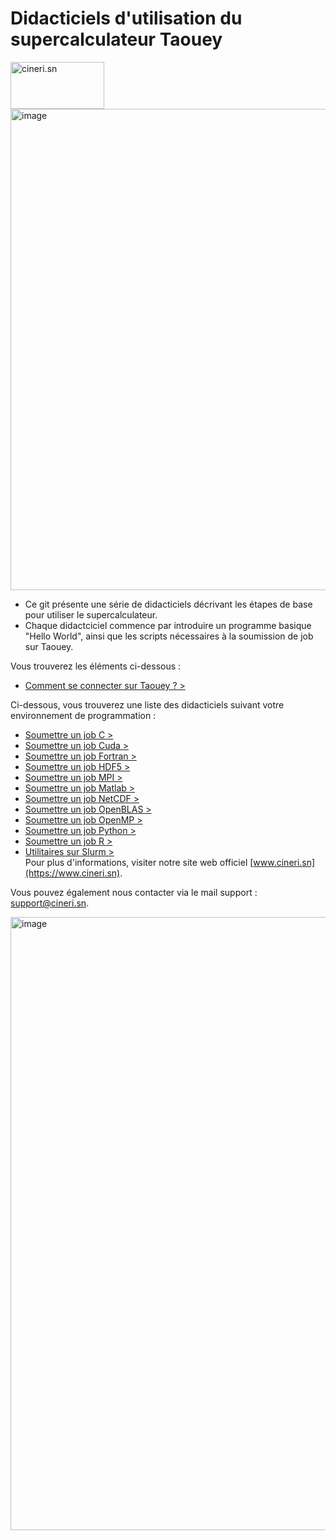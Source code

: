 # Didacticiels d'utilisation du supercalculateur Taouey
<img src="https://github.com/DiopBabacarEdu/TaoueY-HPC/assets/20286290/e589fd32-b4a3-4237-bf1d-6a8c78934325" alt="cineri.sn" width="150" height="75">
<img width="770" alt="image" src="https://github.com/DiopBabacarEdu/TaoueY-HPC/assets/20286290/b3bb98b4-047f-472c-ae61-d77733b97df9">

* Ce git présente une série de didacticiels décrivant les étapes de base pour utiliser le supercalculateur.
* Chaque didactciciel commence par introduire un programme basique "Hello World", ainsi que les scripts nécessaires à la soumission de job sur Taouey.

Vous trouverez les éléments ci-dessous :
* [Comment se connecter sur Taouey ? >](https://github.com/DiopBabacarEdu/TaoueY-HPC/tree/main/Comment%20se%20connecter%3F)

Ci-dessous, vous trouverez une liste des didacticiels suivant votre environnement de programmation :
* [Soumettre un job C >](https://github.com/DiopBabacarEdu/TaoueY-HPC/tree/main/C-C%2B%2B)
* [Soumettre un job Cuda >](https://github.com/DiopBabacarEdu/TaoueY-HPC/tree/main/Cuda)
*  [Soumettre un job Fortran >](https://github.com/DiopBabacarEdu/TaoueY-HPC/tree/main/Fortran)
*  [Soumettre un job HDF5 >](https://github.com/DiopBabacarEdu/TaoueY-HPC/blob/main/HDF5/readme.md)
*  [Soumettre un job MPI >](https://github.com/DiopBabacarEdu/TaoueY-HPC/tree/main/MPI)
*  [Soumettre un job Matlab >](https://github.com/DiopBabacarEdu/TaoueY-HPC/tree/main/Matlab)
*  [Soumettre un job NetCDF >](https://github.com/DiopBabacarEdu/TaoueY-HPC/tree/main/NetCDF)
*  [Soumettre un job OpenBLAS >](https://github.com/DiopBabacarEdu/TaoueY-HPC/tree/main/OpenBLAS)
*  [Soumettre un job OpenMP >](https://github.com/DiopBabacarEdu/TaoueY-HPC/tree/main/OPenMP)
*  [Soumettre un job Python >](https://github.com/DiopBabacarEdu/TaoueY-HPC/tree/main/Python)
*  [Soumettre un job R >](https://github.com/DiopBabacarEdu/TaoueY-HPC/tree/main/R)
*  [Utilitaires sur Slurm > ](https://github.com/DiopBabacarEdu/TaoueY-HPC/tree/main/SLURM)  
Pour plus d'informations, visiter notre site web officiel [www.cineri.sn](https://www.cineri.sn).

Vous pouvez également nous contacter via le mail support : [support@cineri.sn](support@cineri.sn).

<img width="981" alt="image" src="https://github.com/DiopBabacarEdu/TaoueY-HPC/assets/20286290/b109ef72-75c9-4b06-93a9-3a9ddc597575">
